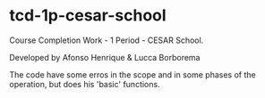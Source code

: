 # tcd-1p-cesar-school
Course Completion Work - 1 Period - CESAR School.

Developed by Afonso Henrique & Lucca Borborema

The code have some erros in the scope and in some phases of the operation, but does his 'basic' functions.
